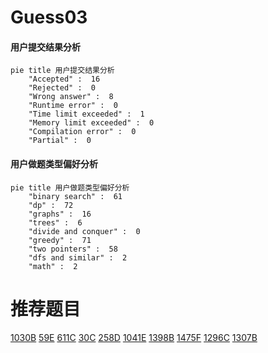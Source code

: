 # Guess03

<!-- tabs:start -->



#### **用户提交结果分析**

```mermaid
pie title 用户提交结果分析
    "Accepted" :  16
    "Rejected" :  0
    "Wrong answer" :  8
    "Runtime error" :  0
    "Time limit exceeded" :  1
    "Memory limit exceeded" :  0
    "Compilation error" :  0
    "Partial" :  0
```

#### **用户做题类型偏好分析**

```mermaid
pie title 用户做题类型偏好分析
    "binary search" :  61
    "dp" :  72
    "graphs" :  16
    "trees" :  6
    "divide and conquer" :  0
    "greedy" :  71
    "two pointers" :  58
    "dfs and similar" :  2
    "math" :  2
```



<!-- tabs:end -->
# 推荐题目
[1030B](https://codeforces.com/contest/1030/problem/B)
[59E](https://codeforces.com/contest/59/problem/E)
[611C](https://codeforces.com/contest/611/problem/C)
[30C](https://codeforces.com/contest/30/problem/C)
[258D](https://codeforces.com/contest/258/problem/D)
[1041E](https://codeforces.com/contest/1041/problem/E)
[1398B](https://codeforces.com/contest/1398/problem/B)
[1475F](https://codeforces.com/contest/1475/problem/F)
[1296C](https://codeforces.com/contest/1296/problem/C)
[1307B](https://codeforces.com/contest/1307/problem/B)
